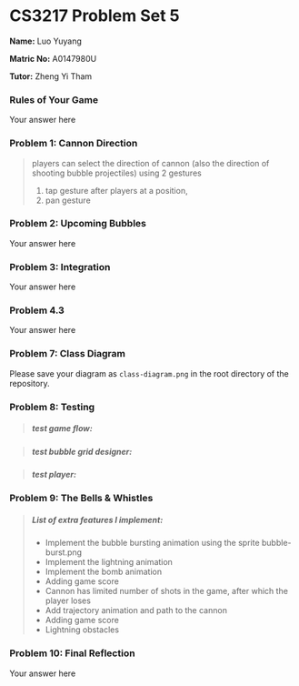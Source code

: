 CS3217 Problem Set 5
==

**Name:** Luo Yuyang

**Matric No:** A0147980U

**Tutor:** Zheng Yi Tham

### Rules of Your Game

Your answer here


### Problem 1: Cannon Direction

> players can select the direction of cannon (also the direction of shooting bubble projectiles) using 2 gestures
> 1. tap gesture
> after players at a position, 
> 2. pan gesture
> 

### Problem 2: Upcoming Bubbles

Your answer here


### Problem 3: Integration

Your answer here


### Problem 4.3

Your answer here


### Problem 7: Class Diagram

Please save your diagram as `class-diagram.png` in the root directory of the repository.

### Problem 8: Testing

> ##### test game flow:   
   
> ##### test bubble grid designer:
     
> ##### test player:
       
### Problem 9: The Bells & Whistles

> ##### List of extra features I implement:
> - Implement the bubble bursting animation using the sprite bubble-burst.png
> - Implement the lightning animation
> - Implement the bomb animation
> - Adding game score
> - Cannon has limited number of shots in the game, after which the player loses
> - Add trajectory animation and path to the cannon
> - Adding game score
> - Lightning obstacles

### Problem 10: Final Reflection

Your answer here

